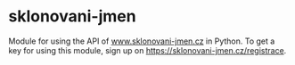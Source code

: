 # sklonovani-jmen
Module for using the API of www.sklonovani-jmen.cz in Python.
To get a key for using this module, sign up on https://sklonovani-jmen.cz/registrace.
